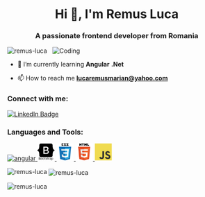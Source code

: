 
<h1 align="center">Hi 👋, I'm Remus Luca</h1>
<h3 align="center">A passionate frontend developer from Romania</h3>
<img align="right" alt="Coding" width="400" src="https://cdn.dribbble.com/users/1162077/screenshots/3848914/programmer.gif" >

<p align="left"> <img src="https://komarev.com/ghpvc/?username=remus-luca&label=Profile%20views&color=0e75b6&style=flat" alt="remus-luca" /> </p>

- 🌱 I’m currently learning **Angular** **.Net**

- 📫 How to reach me **lucaremusmarian@yahoo.com**

<h3 align="left">Connect with me:</h3>
<div>
<a href="https://www.linkedin.com/in/remus-luca-238b6220a" target="_blank">
    <img src="https://img.shields.io/badge/LinkedIn-blue?style=for-the-badge&logo=linkedin&logoColor=white" alt="LinkedIn Badge" target="_blank"/>
  </a>
</div>
<h3 align="left">Languages and Tools:</h3>
<p align="left"> <a href="https://angular.io" target="_blank" rel="noreferrer"> <img src="https://angular.io/assets/images/logos/angular/angular.svg" alt="angular" width="40" height="40"/> </a> <a href="https://getbootstrap.com" target="_blank" rel="noreferrer"> <img src="https://raw.githubusercontent.com/devicons/devicon/master/icons/bootstrap/bootstrap-plain-wordmark.svg" alt="bootstrap" width="40" height="40"/> </a> <a href="https://www.w3schools.com/css/" target="_blank" rel="noreferrer"> <img src="https://raw.githubusercontent.com/devicons/devicon/master/icons/css3/css3-original-wordmark.svg" alt="css3" width="40" height="40"/> </a> <a href="https://www.w3.org/html/" target="_blank" rel="noreferrer"> <img src="https://raw.githubusercontent.com/devicons/devicon/master/icons/html5/html5-original-wordmark.svg" alt="html5" width="40" height="40"/> </a> <a href="https://developer.mozilla.org/en-US/docs/Web/JavaScript" target="_blank" rel="noreferrer"> <img src="https://raw.githubusercontent.com/devicons/devicon/master/icons/javascript/javascript-original.svg" alt="javascript" width="40" height="40"/> </a> </p>

<p><img align="left" src="https://github-readme-stats.vercel.app/api/top-langs?username=remus-luca&show_icons=true&locale=en&layout=compact" alt="remus-luca" /></p>

<p>&nbsp;<img align="center" src="https://github-readme-stats.vercel.app/api?username=remus-luca&show_icons=true&locale=en" alt="remus-luca" /></p>

<p><img align="center" src="https://github-readme-streak-stats.herokuapp.com/?user=remus-luca&" alt="remus-luca" /></p>
